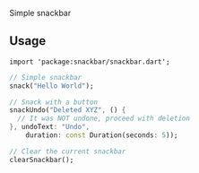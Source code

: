 Simple snackbar

## Usage

```import 'package:snackbar/snackbar.dart';```

```dart
// Simple snackbar
snack("Hello World");

// Snack with a button
snackUndo("Deleted XYZ", () {
  // It was NOT undone, proceed with deletion
}, undoText: "Undo",
    duration: const Duration(seconds: 5));

// Clear the current snackbar
clearSnackbar();
```
